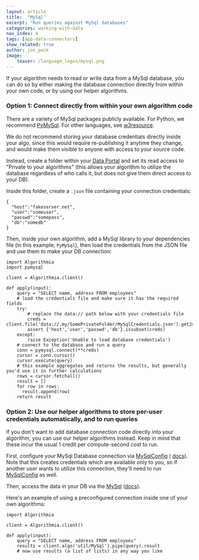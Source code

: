 ```yaml
---
layout: article
title:  "MySql"
excerpt: "Run queries against MySql databases"
categories: working-with-data
nav_index: 4
tags: [app-data-connectors]
show_related: true
author: jon_peck
image:
    teaser: /language_logos/mysql.png 
---
```


If your algorithm needs to read or write data from a MySql database, you can do so by either making the database connection directly from within your own code, or by using our helper algorithms.

### Option 1: Connect directly from within your own algorithm code

There are a variety of MySql packages publicly available. For Python, we recommend [PyMySql](https://pymysql.readthedocs.io/en/latest/). For other languages, see [w3resource](http://w3resource.com/mysql/mysql-connectors-and-apis.php).

We do not recommend storing your database credentials directly inside your algo, since this would require re-publishing it anytime they change, and would make them visible to anyone with access to your source code.

Instead, create a folder within your [Data Portal]({{site.baseurl}}/data/) and set its read access to "Private to your algorithms" (this allows your algorithm to utilize the database regardless of who calls it, but does not give them direct access to your DB).

Inside this folder, create a `.json` file containing your connection credentials:
```
{
  "host":"fakeserver.net",
  "user":"someuser",
  "passwd":"somepass",
  "db":"somedb"
} 
```

Then, inside your own algorithm, add a MySql library to your dependencies file (in this example, `PyMySql`), then load the credentials from the JSON file and use them to make your DB connection:

```
import Algorithmia
import pymysql

client = Algorithmia.client()

def apply(input):
    query = "SELECT name, address FROM employees"
    # load the credentials file and make sure it has the required fields
    try:
        # replace the data:// path below with your credentials file
        creds = client.file('data://.my/SomePrivateFolder/MySqlCredentials.json').getJson()
        assert {'host','user','passwd','db'}.issubset(creds)
    except:
        raise Exception('Unable to load database credentials')
    # connect to the database and run a query
    conn = pymysql.connect(**creds)
    cursor = conn.cursor()
    cursor.execute(query)
    # this example aggregates and returns the results, but generally you'd use it in further calculations
    rows = cursor.fetchall()
    result = []
    for row in rows:
      result.append(row)
    return result

```

### Option 2: Use our helper algorithms to store per-user credentials automatically, and to run queries

If you don't want to add database connection code directly into your algorithm, you can use our helper algorithms instead. Keep in mind that these incur the usual 1 credit per compute-second cost to run.

First, configure your MySql Database connection via <a href="{{ site.url }}/algorithms/util/MySqlConfig/">MySqlConfig</a> ( <a href="{{ site.url }}/algorithms/util/MySqlConfig/docs">docs</a>). Note that this creates credentials which are available only to you, so if another user wants to utilize this connection, they'll need to run <a href="{{ site.url }}/algorithms/util/MySqlConfig/">MySqlConfig</a> as well.

Then, access the data in your DB via the <a href="{{ site.url }}/algorithms/util/MySql/">MySql</a> (<a href="{{ site.url }}/algorithms/util/MySql/docs">docs</a>).

Here's an example of using a preconfigured connection inside one of your own algorithms:

```
import Algorithmia

client = Algorithmia.client()

def apply(input):
    query = "SELECT name, address FROM employees"
    results = client.algo('util/MySql').pipe(query).result
    # now use results (a list of lists) in any way you like
```
